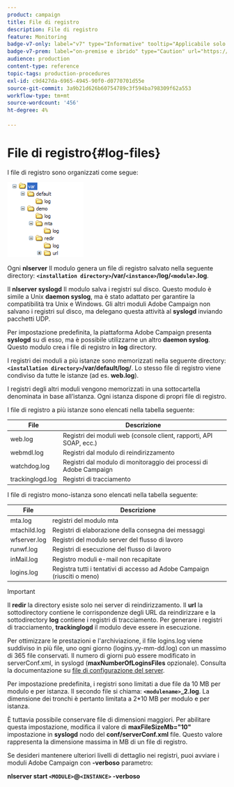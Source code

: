 ```yaml
---
product: campaign
title: File di registro
description: File di registro
feature: Monitoring
badge-v7-only: label="v7" type="Informative" tooltip="Applicabile solo a Campaign Classic v7"
badge-v7-prem: label="on-premise e ibrido" type="Caution" url="https://experienceleague.adobe.com/docs/campaign-classic/using/installing-campaign-classic/architecture-and-hosting-models/hosting-models-lp/hosting-models.html?lang=it" tooltip="Applicabile solo alle distribuzioni on-premise e ibride"
audience: production
content-type: reference
topic-tags: production-procedures
exl-id: c9d427da-6965-4945-90f0-d0770701d55e
source-git-commit: 3a9b21d626b60754789c3f594ba798309f62a553
workflow-type: tm+mt
source-wordcount: '456'
ht-degree: 4%

---
```


# File di registro{#log-files}



I file di registro sono organizzati come segue:

![](assets/d_ncs_directory.png)

Ogni **nlserver** Il modulo genera un file di registro salvato nella seguente directory: **`<installation directory>`/var/`<instance>`/log/`<module>`.log**.

Il **nlserver syslogd** Il modulo salva i registri sul disco. Questo modulo è simile a Unix **daemon syslog**, ma è stato adattato per garantire la compatibilità tra Unix e Windows. Gli altri moduli Adobe Campaign non salvano i registri sul disco, ma delegano questa attività al **syslogd** inviando pacchetti UDP.

Per impostazione predefinita, la piattaforma Adobe Campaign presenta **syslogd** su di esso, ma è possibile utilizzarne un altro **daemon syslog**. Questo modulo crea i file di registro in **log** directory.

I registri dei moduli a più istanze sono memorizzati nella seguente directory: **`<installation directory>`/var/default/log/**. Lo stesso file di registro viene condiviso da tutte le istanze (ad es. **web.log**).

I registri degli altri moduli vengono memorizzati in una sottocartella denominata in base all’istanza. Ogni istanza dispone di propri file di registro.

I file di registro a più istanze sono elencati nella tabella seguente:

| File | Descrizione |
|---|---|
| web.log | Registri dei moduli web (console client, rapporti, API SOAP, ecc.) |
| webmdl.log | Registri dal modulo di reindirizzamento |
| watchdog.log | Registri dal modulo di monitoraggio dei processi di Adobe Campaign |
| trackinglogd.log | Registri di tracciamento |

I file di registro mono-istanza sono elencati nella tabella seguente:

| File | Descrizione |
|---|---|
| mta.log | registri del modulo mta |
| mtachild.log | Registri di elaborazione della consegna dei messaggi |
| wfserver.log | Registri del modulo server del flusso di lavoro |
| runwf.log | Registri di esecuzione del flusso di lavoro |
| inMail.log | Registro moduli e-mail non recapitate |
| logins.log | Registra tutti i tentativi di accesso ad Adobe Campaign (riusciti o meno) |

>[!IMPORTANT]
>
>Il **redir** la directory esiste solo nei server di reindirizzamento. Il **url** la sottodirectory contiene le corrispondenze degli URL da reindirizzare e la sottodirectory **log** contiene i registri di tracciamento. Per generare i registri di tracciamento, **trackinglogd** il modulo deve essere in esecuzione.

Per ottimizzare le prestazioni e l&#39;archiviazione, il file logins.log viene suddiviso in più file, uno ogni giorno (logins.yy-mm-dd.log) con un massimo di 365 file conservati. Il numero di giorni può essere modificato in serverConf.xml, in syslogd (**maxNumberOfLoginsFiles** opzionale). Consulta la documentazione su [file di configurazione del server](../../installation/using/the-server-configuration-file.md#syslogd).

Per impostazione predefinita, i registri sono limitati a due file da 10 MB per modulo e per istanza. Il secondo file si chiama: **`<modulename>`_2.log**. La dimensione dei tronchi è pertanto limitata a 2&#42;10 MB per modulo e per istanza.

È tuttavia possibile conservare file di dimensioni maggiori. Per abilitare questa impostazione, modifica il valore di **maxFileSizeMb=&quot;10&quot;** impostazione in **syslogd** nodo del **conf/serverConf.xml** file. Questo valore rappresenta la dimensione massima in MB di un file di registro.

Se desideri mantenere ulteriori livelli di dettaglio nei registri, puoi avviare i moduli Adobe Campaign con **-verboso** parametro:

**nlserver start `<MODULE>`@`<INSTANCE>` -verboso**
